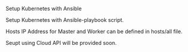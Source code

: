Setup Kubernetes with Ansible

Setup Kubernetes with Ansible-playbook script.

Hosts IP Address for Master and Worker can be defined in hosts/all file.

Seupt using Cloud API will be provided soon.


